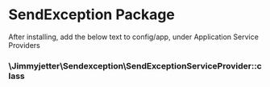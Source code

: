# SendException Package
 After installing, add the below text to config/app, under Application Service Providers
### \Jimmyjetter\Sendexception\SendExceptionServiceProvider::class 

